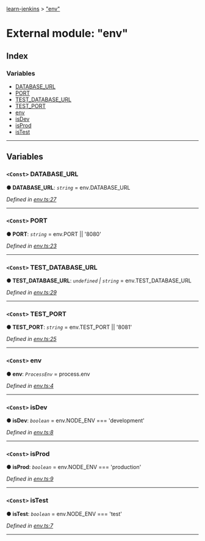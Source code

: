 [learn-jenkins](../README.md) > ["env"](../modules/_env_.md)

# External module: "env"

## Index

### Variables

* [DATABASE_URL](_env_.md#database_url)
* [PORT](_env_.md#port)
* [TEST_DATABASE_URL](_env_.md#test_database_url)
* [TEST_PORT](_env_.md#test_port)
* [env](_env_.md#env)
* [isDev](_env_.md#isdev)
* [isProd](_env_.md#isprod)
* [isTest](_env_.md#istest)

---

## Variables

<a id="database_url"></a>

### `<Const>` DATABASE_URL

**● DATABASE_URL**: *`string`* =  env.DATABASE_URL

*Defined in [env.ts:27](https://github.com/jmeyers91/ts-app/blob/2005cf1/src/env.ts#L27)*

___
<a id="port"></a>

### `<Const>` PORT

**● PORT**: *`string`* =  env.PORT || '8080'

*Defined in [env.ts:23](https://github.com/jmeyers91/ts-app/blob/2005cf1/src/env.ts#L23)*

___
<a id="test_database_url"></a>

### `<Const>` TEST_DATABASE_URL

**● TEST_DATABASE_URL**: *`undefined` \| `string`* =  env.TEST_DATABASE_URL

*Defined in [env.ts:29](https://github.com/jmeyers91/ts-app/blob/2005cf1/src/env.ts#L29)*

___
<a id="test_port"></a>

### `<Const>` TEST_PORT

**● TEST_PORT**: *`string`* =  env.TEST_PORT || '8081'

*Defined in [env.ts:25](https://github.com/jmeyers91/ts-app/blob/2005cf1/src/env.ts#L25)*

___
<a id="env"></a>

### `<Const>` env

**● env**: *`ProcessEnv`* =  process.env

*Defined in [env.ts:4](https://github.com/jmeyers91/ts-app/blob/2005cf1/src/env.ts#L4)*

___
<a id="isdev"></a>

### `<Const>` isDev

**● isDev**: *`boolean`* =  env.NODE_ENV === 'development'

*Defined in [env.ts:8](https://github.com/jmeyers91/ts-app/blob/2005cf1/src/env.ts#L8)*

___
<a id="isprod"></a>

### `<Const>` isProd

**● isProd**: *`boolean`* =  env.NODE_ENV === 'production'

*Defined in [env.ts:9](https://github.com/jmeyers91/ts-app/blob/2005cf1/src/env.ts#L9)*

___
<a id="istest"></a>

### `<Const>` isTest

**● isTest**: *`boolean`* =  env.NODE_ENV === 'test'

*Defined in [env.ts:7](https://github.com/jmeyers91/ts-app/blob/2005cf1/src/env.ts#L7)*

___

